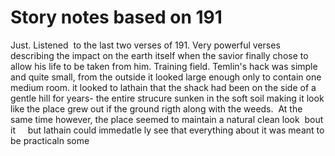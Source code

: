 # Story notes based on 191

Just. Listened  to the last two verses of 191. Very powerful verses describing the impact on the earth itself when the savior finally chose to allow his life to be taken from him.
Training field.
Temlin's hack was simple and quite small, from the outside it looked large enough only to contain one medium room. it looked to lathain that the shack had been on the side of a gentle hill for years- the entire strucure sunken in the soft soil making it look like the place grew out if the ground rigth along with the weeds.  At the same time however, the place seemed to maintain a natural clean look  bout it    
but lathain could immedatle ly see that everything about it was meant to be practicaln some
